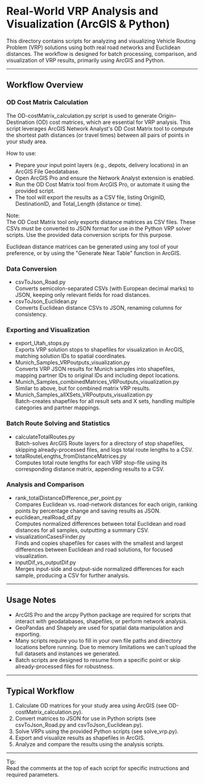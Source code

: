 # Real-World VRP Analysis and Visualization (ArcGIS & Python)

This directory contains scripts for analyzing and visualizing Vehicle Routing Problem (VRP) solutions using both real road networks and Euclidean distances. The workflow is designed for batch processing, comparison, and visualization of VRP results, primarily using ArcGIS and Python.

---

## Workflow Overview

### OD Cost Matrix Calculation

The OD-costMatrix_calculation.py script is used to generate Origin–Destination (OD) cost matrices, which are essential for VRP analysis. This script leverages ArcGIS Network Analyst's OD Cost Matrix tool to compute the shortest path distances (or travel times) between all pairs of points in your study area.

How to use:
- Prepare your input point layers (e.g., depots, delivery locations) in an ArcGIS File Geodatabase.
- Open ArcGIS Pro and ensure the Network Analyst extension is enabled.
- Run the OD Cost Matrix tool from ArcGIS Pro, or automate it using the provided script.
- The tool will export the results as a CSV file, listing OriginID, DestinationID, and Total_Length (distance or time).

Note:  
The OD Cost Matrix tool only exports distance matrices as CSV files. These CSVs must be converted to JSON format for use in the Python VRP solver scripts. Use the provided data conversion scripts for this purpose.

Euclidean distance matrices can be generated using any tool of your preference, or by using the "Generate Near Table" function in ArcGIS.

### Data Conversion

- csvToJson_Road.py  
  Converts semicolon-separated CSVs (with European decimal marks) to JSON, keeping only relevant fields for road distances.
- csvToJson_Euclidean.py  
  Converts Euclidean distance CSVs to JSON, renaming columns for consistency.

### Exporting and Visualization

- export_Utah_stops.py  
  Exports VRP solution stops to shapefiles for visualization in ArcGIS, matching solution IDs to spatial coordinates.
- Munich_Samples_VRPoutputs_visualization.py  
  Converts VRP JSON results for Munich samples into shapefiles, mapping partner IDs to original IDs and including depot locations.
- Munich_Samples_combinedMatrices_VRPoutputs_visualization.py  
  Similar to above, but for combined matrix VRP results.
- Munich_Samples_allXSets_VRPoutputs_visualization.py  
  Batch-creates shapefiles for all result sets and X sets, handling multiple categories and partner mappings.

### Batch Route Solving and Statistics

- calculateTotalRoutes.py  
  Batch-solves ArcGIS Route layers for a directory of stop shapefiles, skipping already-processed files, and logs total route lengths to a CSV.
- totalRouteLengths_fromDistanceMatrices.py  
  Computes total route lengths for each VRP stop-file using its corresponding distance matrix, appending results to a CSV.

### Analysis and Comparison

- rank_totalDistanceDifference_per_point.py  
  Compares Euclidean vs. road-network distances for each origin, ranking points by percentage change and saving results as JSON.
- euclidean_realRoad_dif.py  
  Computes normalized differences between total Euclidean and road distances for all samples, outputting a summary CSV.
- visualizationCasesFinder.py  
  Finds and copies shapefiles for cases with the smallest and largest differences between Euclidean and road solutions, for focused visualization.
- inputDif_vs_outputDif.py  
  Merges input-side and output-side normalized differences for each sample, producing a CSV for further analysis.

---

## Usage Notes

- ArcGIS Pro and the arcpy Python package are required for scripts that interact with geodatabases, shapefiles, or perform network analysis.
- GeoPandas and Shapely are used for spatial data manipulation and exporting.
- Many scripts require you to fill in your own file paths and directory locations before running. Due to memory limitations we can't upload the full datasets and instances we generated.
- Batch scripts are designed to resume from a specific point or skip already-processed files for robustness.

---

## Typical Workflow

1. Calculate OD matrices for your study area using ArcGIS (see OD-costMatrix_calculation.py).
2. Convert matrices to JSON for use in Python scripts (see csvToJson_Road.py and csvToJson_Euclidean.py).
3. Solve VRPs using the provided Python scripts (see solve_vrp.py).
4. Export and visualize results as shapefiles in ArcGIS.
5. Analyze and compare the results using the analysis scripts.

---

Tip:  
Read the comments at the top of each script for specific instructions and required parameters.